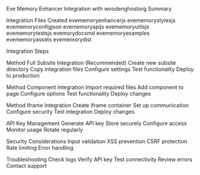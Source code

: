 Eve Memory Enhancer Integration with woodenghostorg Summary

Integration Files Created
evememoryenhancerjs
evememorystylesjs
evememoryconfigjson
evememoryapijs
evememoryutilsjs
evememorytestsjs
evemorydocsmd
evememoryexamples
evememoryassets
evememorydist

Integration Steps

Method Full Subsite Integration (Recommended)
Create new subsite directory
Copy integration files
Configure settings
Test functionality
Deploy to production

Method Component Integration
Import required files
Add component to page
Configure options
Test functionality
Deploy changes

Method Iframe Integration
Create iframe container
Set up communication
Configure security
Test integration
Deploy changes

API Key Management
Generate API key
Store securely
Configure access
Monitor usage
Rotate regularly

Security Considerations
Input validation
XSS prevention
CSRF protection
Rate limiting
Error handling

Troubleshooting
Check logs
Verify API key
Test connectivity
Review errors
Contact support 